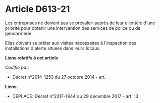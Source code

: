 # Article D613-21

Les entreprises ne doivent pas se prévaloir auprès de leur clientèle d'une priorité pour obtenir une intervention des
services de police ou de gendarmerie.

Elles doivent se prêter aux visites nécessaires à l'inspection des installations d'alerte situées dans leurs locaux.

**Liens relatifs à cet article**

_Codifié par_:

  - Décret n°2014-1253 du 27 octobre 2014 - art.

**Liens**:

  - DEPLACE: Décret n°2017-1844 du 29 décembre 2017 - art. 13
